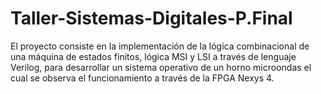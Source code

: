 # Taller-Sistemas-Digitales-P.Final
El proyecto consiste en la  implementación de la lógica combinacional de una  máquina de estados finitos, lógica MSI y LSI a través  de lenguaje Verilog, para desarrollar un sistema  operativo de un horno microondas el cual se observa el  funcionamiento a través de la FPGA Nexys 4.
